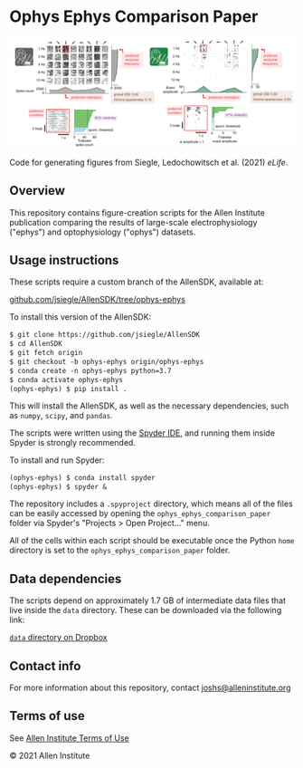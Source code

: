 # Ophys Ephys Comparison Paper

![Metric Comparison Schematic](images/metric_comparison_schematic.png)

Code for generating figures from Siegle, Ledochowitsch et al. (2021) *eLife*.

## Overview

This repository contains figure-creation scripts for the Allen Institute publication comparing
the results of large-scale electrophysiology ("ephys") and optophysiology ("ophys") datasets.


## Usage instructions

These scripts require a custom branch of the AllenSDK, available at:

[github.com/jsiegle/AllenSDK/tree/ophys-ephys](https://github.com/jsiegle/allensdk/tree/ophys-ephys)

To install this version of the AllenSDK: 

```
$ git clone https://github.com/jsiegle/AllenSDK
$ cd AllenSDK
$ git fetch origin
$ git checkout -b ophys-ephys origin/ophys-ephys
$ conda create -n ophys-ephys python=3.7
$ conda activate ophys-ephys
(ophys-ephys) $ pip install .
```
This will install the AllenSDK, as well as the necessary dependencies, such as `numpy`, `scipy`, and `pandas`.

The scripts were written using the [Spyder IDE](https://www.spyder-ide.org/), and running
them inside Spyder is strongly recommended.

To install and run Spyder:

```
(ophys-ephys) $ conda install spyder
(ophys-ephys) $ spyder &
```

The repository includes a `.spyproject` directory, which means all of the files can be easily
accessed by opening the `ophys_ephys_comparison_paper` folder via Spyder's "Projects > Open Project..."
menu.

All of the cells within each script should be executable once the Python `home` directory is set to the `ophys_ephys_comparison_paper` folder.

## Data dependencies

The scripts depend on approximately 1.7 GB of intermediate data files that live inside
the `data` directory. These can be downloaded via the following link:

[`data` directory on Dropbox](https://www.dropbox.com/sh/jsqf8yii8hir0ma/AADRBF0gx53cPTxztNARlOjOa?dl=0)


## Contact info

For more information about this repository, contact [joshs@alleninstitute.org](mailto:joshs@alleninstitute.org)


## Terms of use

See [Allen Institute Terms of Use](https://alleninstitute.org/legal/terms-use/)

© 2021 Allen Institute

